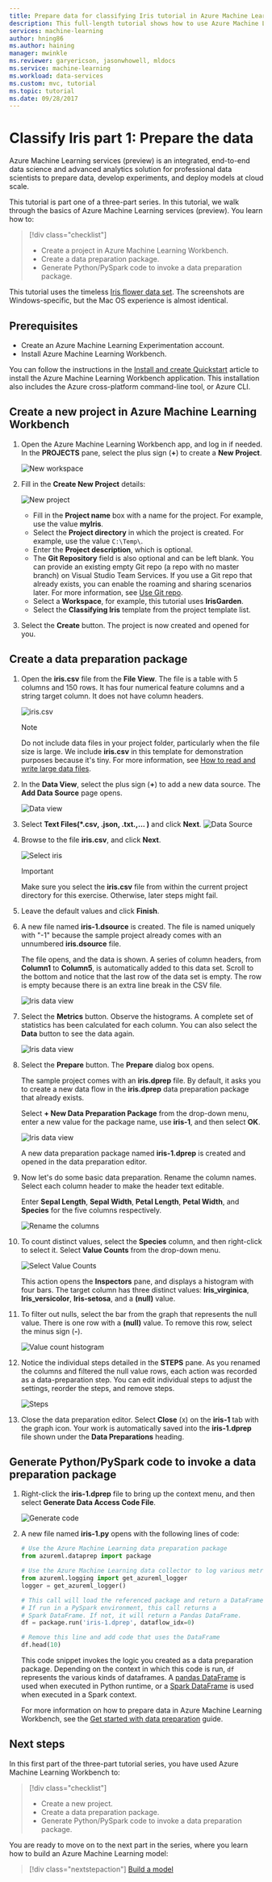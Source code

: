 ```yaml
---
title: Prepare data for classifying Iris tutorial in Azure Machine Learning services (preview) | Microsoft Docs
description: This full-length tutorial shows how to use Azure Machine Learning services (preview) end to end. This is part one and discusses data preparation.
services: machine-learning
author: hning86
ms.author: haining
manager: mwinkle
ms.reviewer: garyericson, jasonwhowell, mldocs
ms.service: machine-learning
ms.workload: data-services
ms.custom: mvc, tutorial
ms.topic: tutorial
ms.date: 09/28/2017
---
```


# Classify Iris part 1: Prepare the data
Azure Machine Learning services (preview) is an integrated, end-to-end data science and advanced analytics solution for professional data scientists to prepare data, develop experiments, and deploy models at cloud scale.

This tutorial is part one of a three-part series. In this tutorial, we walk through the basics of Azure Machine Learning services (preview). You learn how to:
> [!div class="checklist"]
> * Create a project in Azure Machine Learning Workbench.
> * Create a data preparation package.
> * Generate Python/PySpark code to invoke a data preparation package.

This tutorial uses the timeless [Iris flower data set](https://en.wikipedia.org/wiki/Iris_flower_data_set). The screenshots are Windows-specific, but the Mac OS experience is almost identical.

## Prerequisites
- Create an Azure Machine Learning Experimentation account.
- Install Azure Machine Learning Workbench.

You can follow the instructions in the [Install and create Quickstart](quickstart-installation.md) article to install the Azure Machine Learning Workbench application. This installation also includes the Azure cross-platform command-line tool, or Azure CLI.

## Create a new project in Azure Machine Learning Workbench
1. Open the Azure Machine Learning Workbench app, and log in if needed. In the **PROJECTS** pane, select the plus sign (**+**) to create a **New Project**.

   ![New workspace](media/tutorial-classifying-iris/new_ws.png)

2. Fill in the **Create New Project** details: 

   ![New project](media/tutorial-classifying-iris/new_project.png)

   - Fill in the **Project name** box with a name for the project. For example, use the value **myIris**.
   - Select the **Project directory** in which the project is created. For example, use the value `C:\Temp\`. 
   - Enter the **Project description**, which is optional. 
   - The **Git Repository** field is also optional and can be left blank. You can provide an existing empty Git repo (a repo with no master branch) on Visual Studio Team Services. If you use a Git repo that already exists, you can enable the roaming and sharing scenarios later. For more information, see [Use Git repo](using-git-ml-project.md). 
   - Select a **Workspace**, for example, this tutorial uses **IrisGarden**. 
   - Select the **Classifying Iris** template from the project template list. 

3. Select the **Create** button. The project is now created and opened for you.

## Create a data preparation package
1. Open the **iris.csv** file from the **File View**. The file is a table with 5 columns and 150 rows. It has four numerical feature columns and a string target column. It does not have column headers.

   ![iris.csv](media/tutorial-classifying-iris/show_iris_csv.png)

   >[!NOTE]
   > Do not include data files in your project folder, particularly when the file size is large. We include **iris.csv** in this template for demonstration purposes because it's tiny. For more information, see [How to read and write large data files](how-to-read-write-files.md).

2. In the **Data View**, select the plus sign (**+**) to add a new data source. The **Add Data Source** page opens. 

   ![Data view](media/tutorial-classifying-iris/data_view.png)

3. Select **Text Files(*.csv, .json, .txt.,... )** and click **Next**.
   ![Data Source](media/tutorial-classifying-iris/data-source.png)
   

4. Browse to the file **iris.csv**, and click **Next**.  
 
   ![Select iris](media/tutorial-classifying-iris/select_iris_csv.png)

   >[!IMPORTANT]
   >Make sure you select the **iris.csv** file from within the current project directory for this exercise. Otherwise, later steps might fail.
   
5. Leave the default values and click **Finish**.

6. A new file named **iris-1.dsource** is created. The file is named uniquely with  "-1" because the sample project already comes with an unnumbered **iris.dsource** file.  

   The file opens, and the data is shown. A series of column headers, from **Column1** to **Column5**, is automatically added to this data set. Scroll to the bottom and notice that the last row of the data set is empty. The row is empty because there is an extra line break in the CSV file.

   ![Iris data view](media/tutorial-classifying-iris/iris_data_view.png)

7. Select the **Metrics** button. Observe the histograms. A complete set of statistics has been calculated for each column. You can also select the **Data** button to see the data again. 

   ![Iris data view](media/tutorial-classifying-iris/iris_metrics_view.png)

8. Select the **Prepare** button. The **Prepare** dialog box opens. 

   The sample project comes with an **iris.dprep** file. By default, it asks you to create a new data flow in the **iris.dprep** data preparation package that already exists. 

   Select **+ New Data Preparation Package** from the drop-down menu, enter a new value for the package name, use **iris-1**, and then select **OK**.

   ![Iris data view](media/tutorial-classifying-iris/new_dprep.png)

   A new data preparation package named **iris-1.dprep** is created and opened in the data preparation editor.

9. Now let's do some basic data preparation. Rename the column names. Select each column header to make the header text editable. 

   Enter **Sepal Length**, **Sepal Width**, **Petal Length**, **Petal Width**, and **Species** for the five columns respectively.

   ![Rename the columns](media/tutorial-classifying-iris/rename_column.png)

10. To count distinct values, select the **Species** column, and then right-click to select it. Select **Value Counts** from the drop-down menu. 

    ![Select Value Counts](media/tutorial-classifying-iris/value_count.png)

    This action opens the **Inspectors** pane, and displays a histogram with four bars. The target column has three distinct values: **Iris_virginica**, **Iris_versicolor**, **Iris-setosa**, and a **(null)** value.

11. To filter out nulls, select the bar from the graph that represents the null value. There is one row with a **(null)** value. To remove this row, select the minus sign (**-**).

    ![Value count histogram](media/tutorial-classifying-iris/filter_out.png)

12. Notice the individual steps detailed in the **STEPS** pane. As you renamed the columns and filtered the null value rows, each action was recorded as a data-preparation step. You can edit individual steps to adjust the settings, reorder the steps, and remove steps.

    ![Steps](media/tutorial-classifying-iris/steps.png)

13. Close the data preparation editor. Select **Close** (x) on the **iris-1** tab with the graph icon. Your work is automatically saved into the **iris-1.dprep** file shown under the **Data Preparations** heading.

## Generate Python/PySpark code to invoke a data preparation package

1. Right-click the **iris-1.dprep** file to bring up the context menu, and then select **Generate Data Access Code File**. 

   ![Generate code](media/tutorial-classifying-iris/generate_code.png)

2. A new file named **iris-1.py** opens with the following lines of code:

   ```python
   # Use the Azure Machine Learning data preparation package
   from azureml.dataprep import package

   # Use the Azure Machine Learning data collector to log various metrics
   from azureml.logging import get_azureml_logger
   logger = get_azureml_logger()

   # This call will load the referenced package and return a DataFrame.
   # If run in a PySpark environment, this call returns a
   # Spark DataFrame. If not, it will return a Pandas DataFrame.
   df = package.run('iris-1.dprep', dataflow_idx=0)

   # Remove this line and add code that uses the DataFrame
   df.head(10)
   ```

   This code snippet invokes the logic you created as a data preparation package. Depending on the context in which this code is run, `df` represents the various kinds of dataframes. A [pandas DataFrame](https://pandas.pydata.org/pandas-docs/stable/generated/pandas.DataFrame.html) is used when executed in Python runtime, or a [Spark DataFrame](https://spark.apache.org/docs/latest/sql-programming-guide.html) is used when executed in a Spark context. 

   For more information on how to prepare data in Azure Machine Learning Workbench, see the [Get started with data preparation](data-prep-getting-started.md) guide.

## Next steps
In this first part of the three-part tutorial series, you have used Azure Machine Learning Workbench to:
> [!div class="checklist"]
> * Create a new project. 
> * Create a data preparation package.
> * Generate Python/PySpark code to invoke a data preparation package.

You are ready to move on to the next part in the series, where you learn how to build an Azure Machine Learning model:
> [!div class="nextstepaction"]
> [Build a model](tutorial-classifying-iris-part-2.md)
